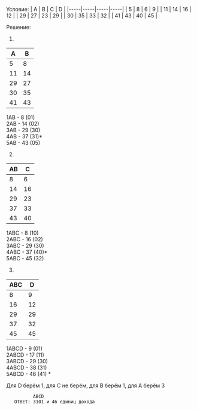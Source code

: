 ﻿Условие:
| A   | B   | C   | D   |
|-----|-----|-----|-----|
| 5   | 8   | 6   | 9   |
| 11  | 14  | 16  | 12  |
| 29  | 27  | 23  | 29  |
| 30  | 35  | 33  | 32  |
| 41  | 43  | 40  | 45  |

Решение:

1) 
| A  | B  |  
|----|----|
| 5  | 8  |
| 11 | 14 |
| 29 | 27 | 
| 30 | 35 | 
| 41 | 43 |

1AB - 8 (01)    
2AB - 14 (02)   
3AB - 29 (30)   
4AB - 37 (31)*  
5AB - 43 (05)

2)
| AB  | C  |  
|----|----|
| 8  | 6  |
| 14 | 16 |
| 29 | 23 | 
| 37 | 33 | 
| 43 | 40 |

1ABC - 8 (10)   
2ABC - 16 (02)  
3ABC - 29 (30)  
4ABC - 37 (40)*  
5ABC - 45 (32)  

3)
| ABC  | D  |  
|----|----|
| 8  | 9  |
| 16 | 12 |
| 29 | 29 | 
| 37 | 32 | 
| 45 | 45 |

1ABCD - 9 (01)  
2ABCD - 17 (11)     
3ABCD - 29 (30)     
4ABCD - 38 (31)     
5ABCD - 46 (41) *

Для D берём 1, для C не берём, для B берём 1, для A берём 3

              ABCD
       ОТВЕТ: 3101 и 46 единиц дохода

